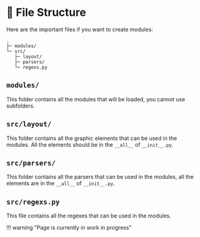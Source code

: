 # :open_file_folder: File Structure

Here are the important files if you want to create modules:
```
.
├─ modules/
└─ src/
   ├─ layout/
   ├─ parsers/
   └─ regexs.py
```

## `modules/`

This folder contains all the modules that will be loaded, you cannot use subfolders.

## `src/layout/`

This folder contains all the graphic elements that can be used in the modules. All the elements should be in the `__all__` of `__init__.py`.

## `src/parsers/`

This folder contains all the parsers that can be used in the modules, all the elements are in the `__all__` of `__init__.py`.

## `src/regexs.py`

This file contains all the regexes that can be used in the modules.

!!! warning "Page is currently in work in progress"